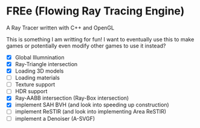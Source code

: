 # FREe (**F**lowing **R**ay Tracing **E**ngin**e**)
A Ray Tracer written with C++ and OpenGL

This is something I am writting for fun! I want to eventually use this to make games
or potentially even modify other games to use it instead?

- [x] Global Illumnination
- [x] Ray-Triangle intersection
- [x] Loading 3D models
- [ ] Loading materials
- [ ] Texture support
- [ ] HDR support
- [x] Ray-AABB intersection (Ray-Box intersection)
- [x] implement SAH BVH (and look into speeding up construction)
- [ ] implement ReSTIR (and look into implementing Area ReSTIR)
- [ ] implement a Denoiser (A-SVGF)
